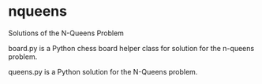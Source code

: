 # nqueens
Solutions of the N-Queens Problem

board.py is a Python chess board helper class for solution for the n-queens problem.

queens.py is a Python solution for the N-Queens problem.
